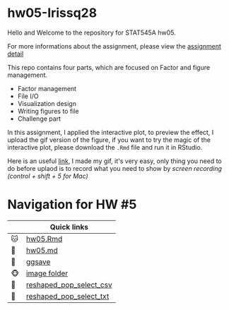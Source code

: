 # hw05-Irissq28
Hello and Welcome to the repository for STAT545A hw05.

For more informations about the assignment, please view the [assignment detail](http://stat545.com/Classroom/assignments/hw05/hw05.html)

This repo contains four parts, which are focused on Factor and figure management. 
* Factor management    
* File I/O
* Visualization design
* Writing figures to file
* Challenge part

In this assignment, I applied the interactive plot, to preview the effect, I upload the gif version of the figure, if you want to try the magic of the interactive plot, please download the `.Rmd` file and run it in RStudio.

Here is an useful [link](https://giphy.com/create/gifmaker), I made my gif, it's very easy, only thing you need to do before uplaod is to record what you need to show by *screen recording (control + shift + 5 for Mac)* 
 
 # Navigation for HW #5


|               | Quick links|
| ------------- |-------------|
|  :cat: | [hw05.Rmd](https://github.com/STAT545-UBC-students/hw05-Irissq28/blob/master/hw05-Irissq28.Rmd) | 
|  :dog: | [hw05.md](https://github.com/STAT545-UBC-students/hw05-Irissq28/blob/master/hw05-Irissq28.md) | 
|  :penguin: | [ggsave](https://github.com/STAT545-UBC-students/hw05-Irissq28/tree/master/ggsave)| 
| :monkey_face:  | [image folder](https://github.com/STAT545-UBC-students/hw05-Irissq28/tree/master/hw05-Irissq28_files/figure-markdown_github)|
| :sheep: |[reshaped_pop_select_csv](https://github.com/STAT545-UBC-students/hw05-Irissq28/blob/master/reshaped_pop_select.csv) |
| :monkey: |[reshaped_pop_select_txt](https://github.com/STAT545-UBC-students/hw05-Irissq28/blob/master/reshaped_pop_select.txt) |


